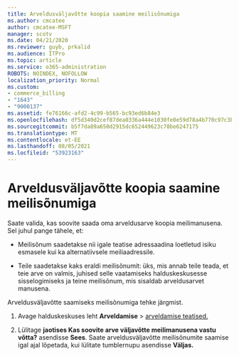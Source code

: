 ```yaml
---
title: Arveldusväljavõtte koopia saamine meilisõnumiga
ms.author: cmcatee
author: cmcatee-MSFT
manager: scotv
ms.date: 04/21/2020
ms.reviewer: guyb, prkalid
ms.audience: ITPro
ms.topic: article
ms.service: o365-administration
ROBOTS: NOINDEX, NOFOLLOW
localization_priority: Normal
ms.custom:
- commerce_billing
- "1643"
- "9000137"
ms.assetid: fe76166c-afd2-4c99-b565-bc93ed6b84e3
ms.openlocfilehash: df5d340d2cef87dea0336a444e1030fe0e59d78a4b770c97c3bce2cdd0802848
ms.sourcegitcommit: b5f7da89a650d2915dc652449623c78be6247175
ms.translationtype: MT
ms.contentlocale: et-EE
ms.lasthandoff: 08/05/2021
ms.locfileid: "53923163"
---
```

# <a name="receive-copy-of-your-billing-statement-in-email"></a>Arveldusväljavõtte koopia saamine meilisõnumiga

Saate valida, kas soovite saada oma arveldusarve koopia meilimanusena. Sel juhul pange tähele, et:
  
- Meilisõnum saadetakse nii igale teatise adressaadina loetletud isiku esmasele kui ka alternatiivsele meiliaadressile.

- Teile saadetakse kaks eraldi meilisõnumit: üks, mis annab teile teada, et teie arve on valmis, juhised selle vaatamiseks halduskeskusesse sisselogimiseks ja teine meilisõnum, mis sisaldab arveldusarvet manusena.

Arveldusväljavõtte saamiseks meilisõnumiga tehke järgmist.
  
1. Avage halduskeskuses leht **Arveldamise** \> [arveldamise teatised.](https://go.microsoft.com/fwlink/p/?linkid=853212)

2. Lülitage **jaotises Kas soovite arve väljavõtte meilimanusena vastu võtta?** asendisse **Sees**. Saate arveldusväljavõtte meilisõnumite saamise igal ajal lõpetada, kui lülitate tumblernupu asendisse **Väljas.**
